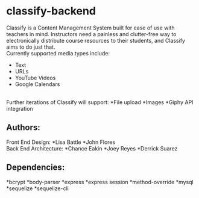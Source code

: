 # classify-backend
Classify is a Content Management System built for ease of use with teachers in mind. Instructors need a painless and clutter-free way to electronically distribute course resources to their students, and Classify aims to do just that.
<br>
Currently supported media types include:
<ul>
	<li>Text</li>
	<li>URLs</li>
	<li>YouTube Videos</li>
	<li>Google Calendars</li>
</ul>
<br>
Further iterations of Classify will support:
*File upload
*Images
*Giphy API integration

## Authors:
Front End Design:
*Lisa Battle
*John Flores
<br>
Back End Architecture:
*Chance Eakin
*Joey Reyes
*Derrick Suarez

## Dependencies:
*bcrypt
*body-parser
*express
*express session
*method-override
*mysql
*sequelize
*sequelize-cli